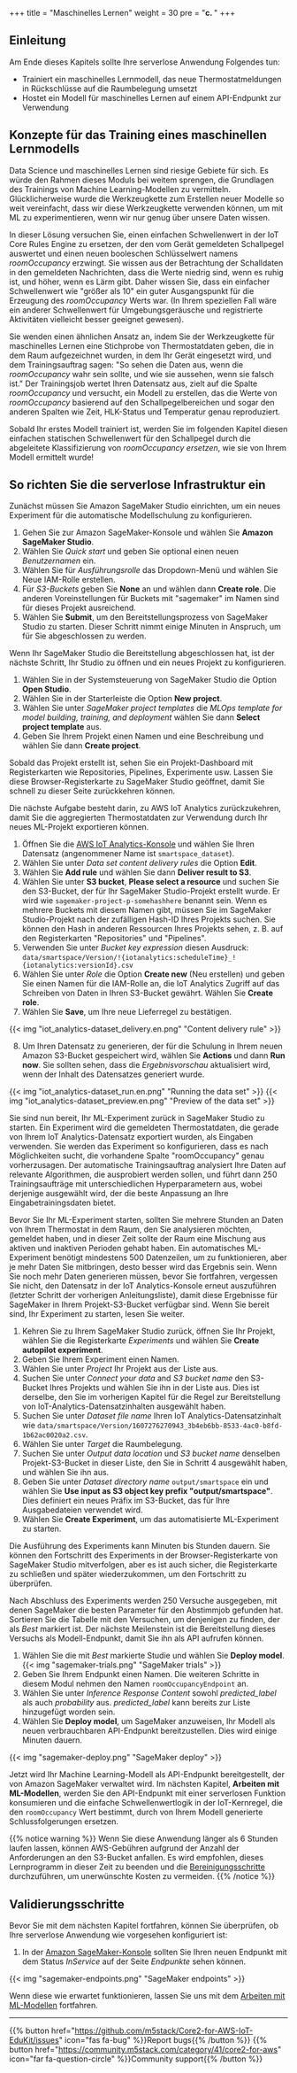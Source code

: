+++
title = "Maschinelles Lernen"
weight = 30
pre = "<b>c. </b>"
+++

## Einleitung
Am Ende dieses Kapitels sollte Ihre serverlose Anwendung Folgendes tun:

- Trainiert ein maschinelles Lernmodell, das neue Thermostatmeldungen in Rückschlüsse auf die Raumbelegung umsetzt
- Hostet ein Modell für maschinelles Lernen auf einem API-Endpunkt zur Verwendung

## **Konzepte für das Training eines maschinellen Lernmodells**
Data Science und maschinelles Lernen sind riesige Gebiete für sich. Es würde den Rahmen dieses Moduls bei weitem sprengen, die Grundlagen des Trainings von Machine Learning-Modellen zu vermitteln. Glücklicherweise wurde die Werkzeugkette zum Erstellen neuer Modelle so weit vereinfacht, dass wir diese Werkzeugkette verwenden können, um mit ML zu experimentieren, wenn wir nur genug über unsere Daten wissen.

In dieser Lösung versuchen Sie, einen einfachen Schwellenwert in der IoT Core Rules Engine zu ersetzen, der den vom Gerät gemeldeten Schallpegel auswertet und einen neuen booleschen Schlüsselwert namens *roomOccupancy* erzwingt. Sie wissen aus der Betrachtung der Schalldaten in den gemeldeten Nachrichten, dass die Werte niedrig sind, wenn es ruhig ist, und höher, wenn es Lärm gibt. Daher wissen Sie, dass ein einfacher Schwellenwert wie &quot;größer als 10&quot; ein guter Ausgangspunkt für die Erzeugung des *roomOccupancy* Werts war. (In Ihrem speziellen Fall wäre ein anderer Schwellenwert für Umgebungsgeräusche und registrierte Aktivitäten vielleicht besser geeignet gewesen).

Sie wenden einen ähnlichen Ansatz an, indem Sie der Werkzeugkette für maschinelles Lernen eine Stichprobe von Thermostatdaten geben, die in dem Raum aufgezeichnet wurden, in dem Ihr Gerät eingesetzt wird, und dem Trainingsauftrag sagen: &quot;So sehen die Daten aus, wenn die *roomOccupancy* wahr sein sollte, und wie sie aussehen, wenn sie falsch ist.&quot; Der Trainingsjob wertet Ihren Datensatz aus, zielt auf die Spalte *roomOccupancy* und versucht, ein Modell zu erstellen, das die Werte von *roomOccupancy* basierend auf den Schallpegelbereichen und sogar den anderen Spalten wie Zeit, HLK-Status und Temperatur genau reproduziert.

Sobald Ihr erstes Modell trainiert ist, werden Sie im folgenden Kapitel diesen einfachen statischen Schwellenwert für den Schallpegel durch die abgeleitete Klassifizierung von _roomOccupancy ersetzen_, wie sie von Ihrem Modell ermittelt wurde!

## So richten Sie die serverlose Infrastruktur ein
Zunächst müssen Sie Amazon SageMaker Studio einrichten, um ein neues Experiment für die automatische Modellschulung zu konfigurieren.

1. Gehen Sie zur Amazon SageMaker-Konsole und wählen Sie **Amazon SageMaker Studio**.
2. Wählen Sie *Quick start* und geben Sie optional einen neuen _Benutzernamen_ ein.
3. Wählen Sie für _Ausführungsrolle_ das Dropdown-Menü und wählen Sie Neue IAM-Rolle erstellen.
4. Für _S3-Buckets_ geben Sie **None** an und wählen dann **Create role**. Die anderen Voreinstellungen für Buckets mit &quot;sagemaker&quot; im Namen sind für dieses Projekt ausreichend.
5. Wählen Sie **Submit**, um den Bereitstellungsprozess von SageMaker Studio zu starten. Dieser Schritt nimmt einige Minuten in Anspruch, um für Sie abgeschlossen zu werden.

Wenn Ihr SageMaker Studio die Bereitstellung abgeschlossen hat, ist der nächste Schritt, Ihr Studio zu öffnen und ein neues Projekt zu konfigurieren.

1. Wählen Sie in der Systemsteuerung von SageMaker Studio die Option **Open Studio**.
2. Wählen Sie in der Starterleiste die Option **New project**.
3. Wählen Sie unter *SageMaker project templates* die *MLOps template for model building, training, and deployment* wählen Sie dann **Select project template** aus.
4. Geben Sie Ihrem Projekt einen Namen und eine Beschreibung und wählen Sie dann **Create project**.

Sobald das Projekt erstellt ist, sehen Sie ein Projekt-Dashboard mit Registerkarten wie Repositories, Pipelines, Experimente usw. Lassen Sie diese Browser-Registerkarte zu SageMaker Studio geöffnet, damit Sie schnell zu dieser Seite zurückkehren können.

Die nächste Aufgabe besteht darin, zu AWS IoT Analytics zurückzukehren, damit Sie die aggregierten Thermostatdaten zur Verwendung durch Ihr neues ML-Projekt exportieren können.

1. Öffnen Sie die [AWS IoT Analytics-Konsole](https://us-west-2.console.aws.amazon.com/iotanalytics/home?region=us-west-2#/datasets) und wählen Sie Ihren Datensatz (angenommener Name ist `smartspace_dataset`).
2. Wählen Sie unter *Data set content delivery rules* die Option **Edit**.
3. Wählen Sie **Add rule** und wählen Sie dann **Deliver result to S3**.
4. Wählen Sie unter **S3 bucket**, **Please select a resource** und suchen Sie den S3-Bucket, der für Ihr SageMaker Studio-Projekt erstellt wurde. Er wird wie `sagemaker-project-p-somehashhere` benannt sein. Wenn es mehrere Buckets mit diesem Namen gibt, müssen Sie im SageMaker Studio-Projekt nach der zufälligen Hash-ID Ihres Projekts suchen. Sie können den Hash in anderen Ressourcen Ihres Projekts sehen, z. B. auf den Registerkarten &quot;Repositories&quot; und &quot;Pipelines&quot;.
5. Verwenden Sie unter *Bucket key expression* diesen Ausdruck: `data/smartspace/Version/!{iotanalytics:scheduleTime}_!{iotanalytics:versionId}.csv`
6. Wählen Sie unter *Role* die Option **Create new** (Neu erstellen) und geben Sie einen Namen für die IAM-Rolle an, die IoT Analytics Zugriff auf das Schreiben von Daten in Ihren S3-Bucket gewährt. Wählen Sie **Create role**.
7. Wählen Sie **Save**, um Ihre neue Lieferregel zu bestätigen.

{{< img "iot_analytics-dataset_delivery.en.png" "Content delivery rule" >}}

8. Um Ihren Datensatz zu generieren, der für die Schulung in Ihrem neuen Amazon S3-Bucket gespeichert wird, wählen Sie **Actions** und dann **Run now**. Sie sollten sehen, dass die _Ergebnisvorschau_ aktualisiert wird, wenn der Inhalt des Datensatzes generiert wurde.

{{< img "iot_analytics-dataset_run.en.png" "Running the data set" >}}
{{< img "iot_analytics-dataset_preview.en.png" "Preview of the data set" >}}

Sie sind nun bereit, Ihr ML-Experiment zurück in SageMaker Studio zu starten. Ein Experiment wird die gemeldeten Thermostatdaten, die gerade von Ihrem IoT Analytics-Datensatz exportiert wurden, als Eingaben verwenden. Sie werden das Experiment so konfigurieren, dass es nach Möglichkeiten sucht, die vorhandene Spalte &quot;roomOccupancy&quot; genau vorherzusagen. Der automatische Trainingsauftrag analysiert Ihre Daten auf relevante Algorithmen, die ausprobiert werden sollen, und führt dann 250 Trainingsaufträge mit unterschiedlichen Hyperparametern aus, wobei derjenige ausgewählt wird, der die beste Anpassung an Ihre Eingabetrainingsdaten bietet.

Bevor Sie Ihr ML-Experiment starten, sollten Sie mehrere Stunden an Daten von Ihrem Thermostat in dem Raum, den Sie analysieren möchten, gemeldet haben, und in dieser Zeit sollte der Raum eine Mischung aus aktiven und inaktiven Perioden gehabt haben. Ein automatisches ML-Experiment benötigt mindestens 500 Datenzeilen, um zu funktionieren, aber je mehr Daten Sie mitbringen, desto besser wird das Ergebnis sein. Wenn Sie noch mehr Daten generieren müssen, bevor Sie fortfahren, vergessen Sie nicht, den Datensatz in der IoT Analytics-Konsole erneut auszuführen (letzter Schritt der vorherigen Anleitungsliste), damit diese Ergebnisse für SageMaker in Ihrem Projekt-S3-Bucket verfügbar sind. Wenn Sie bereit sind, Ihr Experiment zu starten, lesen Sie weiter.

1. Kehren Sie zu Ihrem SageMaker Studio zurück, öffnen Sie Ihr Projekt, wählen Sie die Registerkarte *Experiments* und wählen Sie **Create autopilot experiment**.
2. Geben Sie Ihrem Experiment einen Namen.
3. Wählen Sie unter *Project* Ihr Projekt aus der Liste aus.
4. Suchen Sie unter *Connect your data* and *S3 bucket name* den S3-Bucket Ihres Projekts und wählen Sie ihn in der Liste aus. Dies ist derselbe, den Sie im vorherigen Kapitel für die Regel zur Bereitstellung von IoT-Analytics-Datensatzinhalten ausgewählt haben.
5. Suchen Sie unter *Dataset file name* Ihren IoT Analytics-Datensatzinhalt wie `data/smartspace/Version/1607276270943_3b4eb6bb-8533-4ac0-b8fd-1b62ac0020a2.csv`.
6. Wählen Sie unter *Target* die Raumbelegung.
7. Suchen Sie unter *Output data location* und *S3 bucket name* denselben Projekt-S3-Bucket in dieser Liste, den Sie in Schritt 4 ausgewählt haben, und wählen Sie ihn aus.
8. Geben Sie unter *Dataset directory name* `output/smartspace` ein und wählen Sie **Use input as S3 object key prefix "output/smartspace"**. Dies definiert ein neues Präfix im S3-Bucket, das für Ihre Ausgabedateien verwendet wird.
9. Wählen Sie **Create Experiment**, um das automatisierte ML-Experiment zu starten.

Die Ausführung des Experiments kann Minuten bis Stunden dauern. Sie können den Fortschritt des Experiments in der Browser-Registerkarte von SageMaker Studio mitverfolgen, aber es ist auch sicher, die Registerkarte zu schließen und später wiederzukommen, um den Fortschritt zu überprüfen.

Nach Abschluss des Experiments werden 250 Versuche ausgegeben, mit denen SageMaker die besten Parameter für den Abstimmjob gefunden hat. Sortieren Sie die Tabelle mit den Versuchen, um denjenigen zu finden, der als *Best* markiert ist. Der nächste Meilenstein ist die Bereitstellung dieses Versuchs als Modell-Endpunkt, damit Sie ihn als API aufrufen können.

1. Wählen Sie die mit _Best_ markierte Studie und wählen Sie **Deploy model**.
   {{< img "sagemaker-trials.png" "SageMaker trials" >}}
2. Geben Sie Ihrem Endpunkt einen Namen. Die weiteren Schritte in diesem Modul nehmen den Namen `roomOccupancyEndpoint` an.
3. Wählen Sie unter *Inference Response Content* sowohl *predicted_label* als auch *probability* aus. *predicted_label* kann bereits zur Liste hinzugefügt worden sein.
4. Wählen Sie **Deploy model**, um SageMaker anzuweisen, Ihr Modell als neuen verbrauchbaren API-Endpunkt bereitzustellen. Dies wird einige Minuten dauern.

{{< img "sagemaker-deploy.png" "SageMaker deploy" >}}

Jetzt wird Ihr Machine Learning-Modell als API-Endpunkt bereitgestellt, der von Amazon SageMaker verwaltet wird. Im nächsten Kapitel, **Arbeiten mit ML-Modellen**, werden Sie den API-Endpunkt mit einer serverlosen Funktion konsumieren und die einfache Schwellenwertlogik in der IoT-Kernregel, die den `roomOccupancy` Wert bestimmt, durch von Ihrem Modell generierte Schlussfolgerungen ersetzen.

{{% notice warning %}}
Wenn Sie diese Anwendung länger als 6 Stunden laufen lassen, können AWS-Gebühren aufgrund der Anzahl der Anforderungen an den S3-Bucket anfallen. Es wird empfohlen, dieses Lernprogramm in dieser Zeit zu beenden und die [Bereinigungsschritte](/de/smart-spaces/conclusion.html#clean-up) durchzuführen, um unerwünschte Kosten zu vermeiden.
{{% /notice %}}

## Validierungsschritte
Bevor Sie mit dem nächsten Kapitel fortfahren, können Sie überprüfen, ob Ihre serverlose Anwendung wie vorgesehen konfiguriert ist:

1. In der [Amazon SageMaker-Konsole](https://us-west-2.console.aws.amazon.com/sagemaker/home?region=us-west-2#/endpoints) sollten Sie Ihren neuen Endpunkt mit dem Status _InService_ auf der Seite _Endpunkte_ sehen können.

{{< img "sagemaker-endpoints.png" "SageMaker endpoints" >}}

Wenn diese wie erwartet funktionieren, lassen Sie uns mit dem [Arbeiten mit ML-Modellen](/de/smart-spaces/working-with-ml-models.html) fortfahren.

---
{{% button href="https://github.com/m5stack/Core2-for-AWS-IoT-EduKit/issues" icon="fas fa-bug" %}}Report bugs{{% /button %}} {{% button href="https://community.m5stack.com/category/41/core2-for-aws" icon="far fa-question-circle" %}}Community support{{% /button %}}